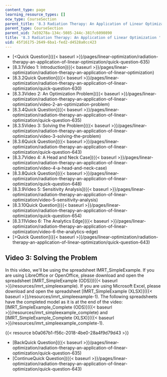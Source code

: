 ```yaml
---
content_type: page
learning_resource_types: []
ocw_type: CourseSection
parent_title: '8.3 Radiation Therapy: An Application of Linear Optimization '
parent_type: CourseSection
parent_uid: 7a59278a-134c-5085-244c-381fc6090890
title: '8.3 Radiation Therapy: An Application of Linear Optimization '
uid: 45f16175-2649-6ba1-fed2-d4528a0cc423
---
```


*   [\<Quick Question]({{< baseurl >}}/pages/linear-optimization/radiation-therapy-an-application-of-linear-optimization/quick-question-635)
*   [8.3.1Video 1: Introduction]({{< baseurl >}}/pages/linear-optimization/radiation-therapy-an-application-of-linear-optimization)
*   [8.3.2Quick Question]({{< baseurl >}}/pages/linear-optimization/radiation-therapy-an-application-of-linear-optimization/quick-question-630)
*   [8.3.3Video 2: An Optimization Problem]({{< baseurl >}}/pages/linear-optimization/radiation-therapy-an-application-of-linear-optimization/video-2-an-optimization-problem)
*   [8.3.4Quick Question]({{< baseurl >}}/pages/linear-optimization/radiation-therapy-an-application-of-linear-optimization/quick-question-635)
*   [8.3.5Video 3: Solving the Problem]({{< baseurl >}}/pages/linear-optimization/radiation-therapy-an-application-of-linear-optimization/video-3-solving-the-problem)
*   [8.3.6Quick Question]({{< baseurl >}}/pages/linear-optimization/radiation-therapy-an-application-of-linear-optimization/quick-question-643)
*   [8.3.7Video 4: A Head and Neck Case]({{< baseurl >}}/pages/linear-optimization/radiation-therapy-an-application-of-linear-optimization/video-4-a-head-and-neck-case)
*   [8.3.8Quick Question]({{< baseurl >}}/pages/linear-optimization/radiation-therapy-an-application-of-linear-optimization/quick-question-648)
*   [8.3.9Video 5: Sensitivity Analysis]({{< baseurl >}}/pages/linear-optimization/radiation-therapy-an-application-of-linear-optimization/video-5-sensitivity-analysis)
*   [8.3.10Quick Question]({{< baseurl >}}/pages/linear-optimization/radiation-therapy-an-application-of-linear-optimization/quick-question-654)
*   [8.3.11Video 6: The Analytics Edge]({{< baseurl >}}/pages/linear-optimization/radiation-therapy-an-application-of-linear-optimization/video-6-the-analytics-edge)
*   [\>Quick Question]({{< baseurl >}}/pages/linear-optimization/radiation-therapy-an-application-of-linear-optimization/quick-question-643)

Video 3: Solving the Problem
----------------------------

In this video, we'll be using the spreadsheet IMRT\_SimpleExample. If you are using LibreOffice or OpenOffice, please download and open the spreadsheet [IMRT\_SimpleExample (ODS)]({{< baseurl >}}/resources/imrt_simpleexample). If you are using Microsoft Excel, please download and open the spreadsheet [IMRT\_SimpleExample (XLSX)]({{< baseurl >}}/resources/imrt_simpleexample-1). The following spreadsheets have the completed model as it is at the end of the video: [IMRT\_SimpleExample\_Complete (ODS)]({{< baseurl >}}/resources/imrt_simpleexample_complete) and [IMRT\_SimpleExample\_Complete (XLSX)]({{< baseurl >}}/resources/imrt_simpleexample_complete-1).

{{< resource b0a067b1-f56c-2018-4be0-28a4f9d79d43 >}}

*   [BackQuick Question]({{< baseurl >}}/pages/linear-optimization/radiation-therapy-an-application-of-linear-optimization/quick-question-635)
*   [ContinueQuick Question]({{< baseurl >}}/pages/linear-optimization/radiation-therapy-an-application-of-linear-optimization/quick-question-643)